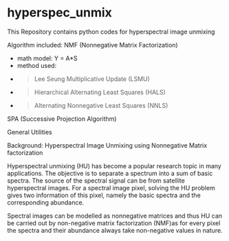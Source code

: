 hyperspec_unmix
===============

This Repository contains python codes for hyperspectral image unmixing

Algorithm included:
NMF (Nonnegative Matrix Factorization)

- math model: Y = A*S
- method used:
- > Lee Seung Multiplicative Update (LSMU)
- > Hierarchical Alternating Least Squares (HALS)
- > Alternating Nonnegative Least Squares (NNLS)

SPA (Successive Projection Algorithm)

General Utilities


Background:
Hyperspectral Image Unmixing using Nonnegative Matrix factorization

Hyperspectral unmixing (HU) has become a popular research topic in many applications.
The objective is to separate a spectrum into a sum of basic spectra.
The source of the spectral signal can be from satellite hyperspectral images.
For a spectral image pixel, solving the HU problem gives two information of this pixel, namely the basic spectra and the corresponding abundance.

Spectral images can be modelled as nonnegative matrices and thus HU can be carried out by non-negative matrix factorization (NMF)as for every pixel the spectra and their abundance always take non-negative values in nature.
